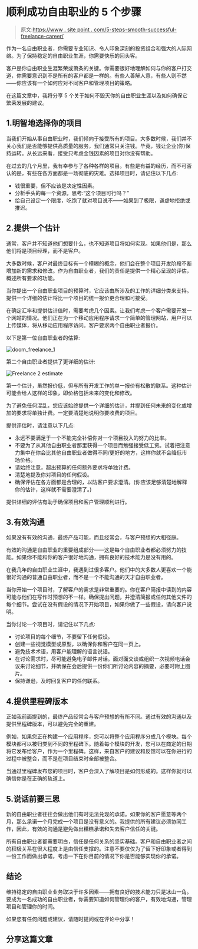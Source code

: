 # 顺利成功自由职业的 5 个步骤

> 原文:[https://www . site point . com/5-steps-smooth-successful-freelance-career/](https://www.sitepoint.com/5-steps-smooth-successful-freelance-career/)

作为一名自由职业者，你需要专业知识、令人印象深刻的投资组合和强大的人际网络。为了保持稳定的自由职业生涯，你需要快乐的回头客。

客户是你自由职业生涯繁荣或萧条的关键。你需要很好地理解如何与你的客户打交道，你需要意识到不是所有的客户都是一样的。有些人善解人意，有些人则不然——你应该有一个如何应对不同客户和管理项目的策略。

在这篇文章中，我将分享 5 个关于如何不毁灭你的自由职业生涯以及如何确保它繁荣发展的建议。

## 1.明智地选择你的项目

当我们开始从事自由职业时，我们倾向于接受所有的项目。大多数时候，我们并不关心我们是否能够提供高质量的服务，我们通常只关注钱。毕竟，钱让企业(你)保持运转。从长远来看，接受只考虑金钱因素的项目对你没有帮助。

在过去的几个月里，我有幸参与了各种各样的项目。有些是有益的经历，而不可否认的是，有些在各方面都是一场彻底的灾难。选择项目时，请记住以下几点:

*   钱很重要，但不应该是决定性因素。
*   分析手头的每一个资源，思考:“这个项目可行吗？”
*   给自己设定一个限度，吃饱了就对项目说不——如果到了极限，谦虚地拒绝或推迟。

## 2.提供一个估计

通常，客户并不知道他们想要什么，也不知道项目将如何实现。如果他们是，那么他们将是项目经理，而不是客户。

大多数时候，客户对最终目标有一个模糊的概念，他们会在整个项目开发阶段不断增加新的需求和修改。作为自由职业者，我们的责任是提供一个精心呈现的评估，概述所有要求的功能。

当你提出一个自由职业项目的预算时，它应该由所涉及的工作的详细分类来支持。提供一个详细的估计将比一个项目的统一报价更合理和可接受。

在确定汇率和提供估计值时，需要考虑几个因素。让我们考虑一个客户需要开发一个网站的情况。他们正在为一个移动应用程序请求一个简单的管理网站，用户可以上传媒体，将从移动应用程序访问。客户要求两个自由职业者报价。

以下是第一位自由职业者的估算:

![doom_freelance_1](../Images/3c2f7e337b312c2c3881e1c41b7ff313.png)

第二个自由职业者提供了更详细的估计:

![Freelance 2 estimate](../Images/05583b2a9c92b5fbf1b28d29f9cc1b37.png)

第一个估计，虽然报价低，但与所有开发工作的单一报价有松散的联系。这种估计可能会给人这样的印象，即价格包括未来的变化和修改。

为了避免任何混乱，您应该始终提供一个详细的估计，并提到任何未来的变化或增加的要求将单独计费。一定要清楚地说明你要收费的项目。

提供评估时，请注意以下几点:

*   永远不要满足于一个不能完全补偿你对一个项目投入的努力的比率。
*   不要为了从其他自由职业者那里获得一个项目而勉强接受低工资。试着把注意力集中在你会比其他自由职业者做得不同/更好的地方，这样你就不会降低市场价格。
*   请始终注意，超出预算的任何额外要求将单独计费。
*   清楚地提及你对项目的任何假设。
*   确保评估在各方面都是合理的，以防客户要求澄清。(你应该足够清楚地解释你的估计，这样就不需要澄清了。)

提供详细的评估有助于确保项目和客户管理顺利进行。

## 3.有效沟通

如果没有有效的沟通，最终产品可能，而且经常会，与客户预想的大相径庭。

有效的沟通是自由职业的重要组成部分——这是每个自由职业者都必须努力的技能。如果你不能和你的客户很好地沟通，拥有良好的技术能力是没有用的。

在我几年的自由职业生涯中，我遇到过很多客户。他们中的大多数人更喜欢一个能很好沟通的普通自由职业者，而不是一个不能沟通的天才自由职业者。

当你开始一个项目时，了解客户的需求是非常重要的。你在客户简报中读到的内容可能与他们在写作时预想的不一样。确保提出问题，并澄清简报或任何其他文件的每个细节。尝试在没有假设的情况下开始项目，如果你做了一些假设，请向客户说明。

当你讨论一个项目时，请记住以下几点:

*   讨论项目的每个细节，不要留下任何假设。
*   创建一些视觉模型或原型，以确保你和客户在同一页上。
*   避免技术术语，用客户能理解的语言说话。
*   在讨论需求时，尽可能避免电子邮件对话。面对面交谈或组织一次视频电话会议来讨论细节，并确保在会后提供一份你们所讨论内容的摘要，必要时附上图片。
*   保持谦逊，及时回复客户的任何联系。

## 4.提供里程碑版本

正如我前面提到的，最终产品经常会与客户预想的有所不同。通过有效的沟通以及提供里程碑版本，可以避免完全的重建。

例如，如果您正在构建一个应用程序，您可以将整个应用程序分成几个模块。每个模块都可以被归类到不同的里程碑下。随着每个模块的开发，您可以在商定的日期将它发布给客户，作为一个里程碑。这样，来自客户的建议和反馈可以在你进行的过程中被整合，而不是在项目结束时全部被整合。

当通过里程碑发布您的项目时，客户会深入了解项目是如何形成的。这样你就可以确信你是在正确的轨道上。

## 5.说话前要三思

新的自由职业者往往会做出他们有时无法兑现的承诺。如果你的客户愿意等两个月，那么承诺一个月完成一个项目是没有意义的。我提供的所有建议必须协同工作，因此，有效的沟通是避免做出糟糕承诺和失去客户信任的关键。

所有自由职业者都需要明白，信任是任何关系的坚实基础。客户和自由职业者之间的积极关系在很大程度上是由信任支撑的。注意不要仅仅为了留下好印象或者得到一份工作而做出承诺，考虑一下在你目前的情况下你是否能够实现你的承诺。

## 结论

维持稳定的自由职业业务取决于许多因素——拥有良好的技术能力只是冰山一角。要成为一名成功的自由职业者，你需要知道如何管理你的客户，有效地沟通，管理项目和管理你的时间。

如果您有任何问题或建议，请随时提问或在评论中分享！

## 分享这篇文章